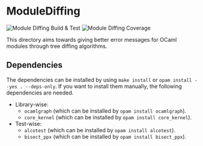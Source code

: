# ModuleDiffing

![Module Diffing Build & Test](https://github.com/jrosain/ModuleDiffing/actions/workflows/config.yml/badge.svg)
![Module Diffing Coverage](https://img.shields.io/endpoint?url=https://gist.githubusercontent.com/jrosain/3c06f9c5f9a2713932d8743db67e8b18/raw/ModuleDiffing.json)

This directory aims towards giving better error messages for OCaml modules through tree diffing algorithms.

## Dependencies

The dependencies can be installed by using `make install` or `opam install --yes . --deps-only`. 
If you want to install them manually, the following dependencies are needed.
* Library-wise:
  * `ocamlgraph` (which can be installed by `opam install ocamlgraph`).
  * `core_kernel` (which can be installed by `opam install core_kernel`).
* Test-wise:
  * `alcotest` (which can be installed by `opam install alcotest`).
  * `bisect_ppx` (which can be installed by `opam install bisect_ppx`).

